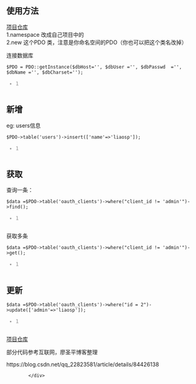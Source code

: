 <div id="content_views" class="markdown_views prism-atom-one-dark">
							<!-- flowchart 箭头图标 勿删 -->
							<svg xmlns="http://www.w3.org/2000/svg" style="display: none;"><path stroke-linecap="round" d="M5,0 0,2.5 5,5z" id="raphael-marker-block" style="-webkit-tap-highlight-color: rgba(0, 0, 0, 0);"></path></svg>
							<h2><a name="t0"></a><a id="_0" target="_blank"></a>使用方法</h2>
<p><a href="https://github.com/liaoshengping/PDO" rel="nofollow" target="_blank">项目仓库</a><br>
1.namespace 改成自己项目中的<br>
2.new  这个PDO 类，注意是你命名空间的PDO（你也可以把这个类名改掉）</p>
<p>连接数据库</p>
<pre class="prettyprint"><code class="has-numbering">$PDO = PDO::getInstance($dbHost='', $dbUser ='', $dbPasswd  ='', $dbName ='', $dbCharset='');
</code><ul class="pre-numbering" style=""><li style="color: rgb(153, 153, 153);">1</li></ul></pre>
<h2><a name="t1"></a><a id="_10" target="_blank"></a>新增</h2>
<p>eg:  users信息</p>
<pre class="prettyprint"><code class="has-numbering">$PDO-&gt;table('users')-&gt;insert(['name'=&gt;'liaosp']);
</code><ul class="pre-numbering" style=""><li style="color: rgb(153, 153, 153);">1</li></ul></pre>
<h2><a name="t2"></a><a id="_18" target="_blank"></a>获取</h2>
<p>查询一条：</p>
<pre class="prettyprint"><code class="has-numbering">$data =$PDO-&gt;table('oauth_clients')-&gt;where("client_id != 'admin'")-&gt;find();
</code><ul class="pre-numbering" style=""><li style="color: rgb(153, 153, 153);">1</li></ul></pre>
<p>获取多条</p>
<pre class="prettyprint"><code class="has-numbering">$data =$PDO-&gt;table('oauth_clients')-&gt;where("client_id != 'admin'")-&gt;get();
</code><ul class="pre-numbering" style=""><li style="color: rgb(153, 153, 153);">1</li></ul></pre>
<h2><a name="t3"></a><a id="_31" target="_blank"></a>更新</h2>
<pre class="prettyprint"><code class="has-numbering">$data =$PDO-&gt;table('oauth_clients')-&gt;where("id = 2")-&gt;update(['admin'=&gt;'liaosp']);
</code><ul class="pre-numbering" style=""><li style="color: rgb(153, 153, 153);">1</li></ul></pre>
<p><a href="https://github.com/liaoshengping/PDO" rel="nofollow" target="_blank">项目仓库</a></p>

<p>部分代码参考互联网，廖圣平博客整理</p>
https://blog.csdn.net/qq_22823581/article/details/84426138

            </div>
